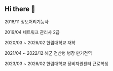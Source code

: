 ## Hi there 👋

2018/11 정보처리기능사

2019/04 네트워크 관리사 2급

2020/03 ~ 2026/02 한림대학교 재학

2021/04 ~ 2022/12 해군 전산병 병장 만기전역

2023/03 ~ 2026/02 한림대학교 장비지원센터 근로학생

<!--
**0-1-Dec/0-1-Dec** is a ✨ _special_ ✨ repository because its `README.md` (this file) appears on your GitHub profile.

Here are some ideas to get you started:

- 🔭 I’m currently working on ...
- 🌱 I’m currently learning ...
- 👯 I’m looking to collaborate on ...
- 🤔 I’m looking for help with ...
- 💬 Ask me about ...
- 📫 How to reach me: ...
- 😄 Pronouns: ...
- ⚡ Fun fact: ...
-->
